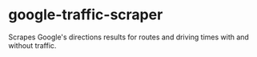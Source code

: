 google-traffic-scraper
======================

Scrapes Google's directions results for routes and driving times with and without traffic.
